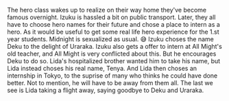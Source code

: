 The hero class wakes up to realize on their way home they've become famous overnight. Izuku is hassled a bit on public transport. Later, they all have to choose hero names for their future and chose a place to intern as a hero. As it would be useful to get some real life hero experience for the 1.st year students. Midnight is sexualized as usual. 😅 Izuku choses the name Deku to the delight of Uraraka. Izuku also gets a offer to intern at All Might's old teacher, and All Might is very conflicted about this. But he encourages Deku to do so. Lida's hospitalized brother wanted him to take his name, but Lida instead choses his real name, Tenya. And Lida then choses an internship in Tokyo, to the suprise of many who thinks he could have done better. Not to mention, he will have to be away from them all. The last we see is Lida taking a flight away, saying goodbye to Deku and Uraraka.